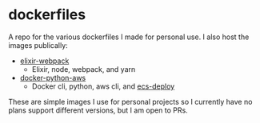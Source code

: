 # dockerfiles

A repo for the various dockerfiles I made for personal use. I also host the images publically:
* [elixir-webpack](https://hub.docker.com/r/nficca/elixir-webpack/)
  * Elixir, node, webpack, and yarn
* [docker-python-aws](https://hub.docker.com/r/nficca/docker-python-aws/)
  * Docker cli, python, aws cli, and [ecs-deploy](https://github.com/fabfuel/ecs-deploy)

These are simple images I use for personal projects so I currently have no plans support different versions, but I am open to PRs.
